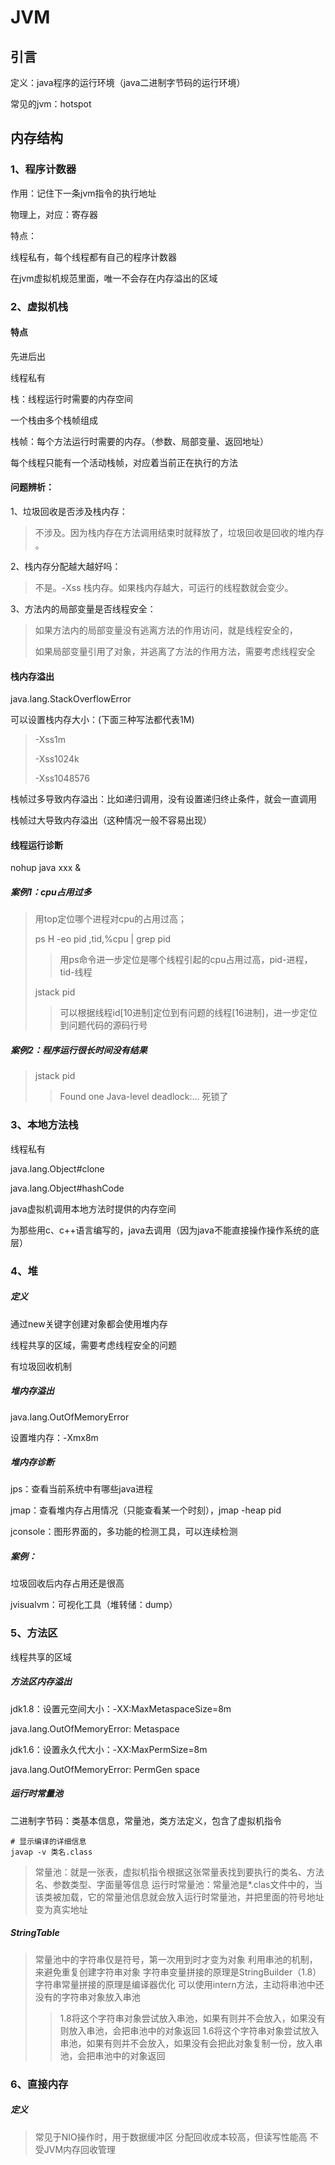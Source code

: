 #  JVM

## 引言

定义：java程序的运行环境（java二进制字节码的运行环境）

常见的jvm：hotspot

## 内存结构

### 1、程序计数器

作用：记住下一条jvm指令的执行地址

物理上，对应：寄存器

特点：

线程私有，每个线程都有自己的程序计数器

在jvm虚拟机规范里面，唯一不会存在内存溢出的区域

### 2、虚拟机栈

#### 特点

先进后出

线程私有

栈：线程运行时需要的内存空间

一个栈由多个栈帧组成

栈帧：每个方法运行时需要的内存。（参数、局部变量、返回地址）

每个线程只能有一个活动栈帧，对应着当前正在执行的方法

#### 问题辨析：

1、垃圾回收是否涉及栈内存：

> 不涉及。因为栈内存在方法调用结束时就释放了，垃圾回收是回收的堆内存 。

2、栈内存分配越大越好吗：

> 不是。-Xss 栈内存。如果栈内存越大，可运行的线程数就会变少。

3、方法内的局部变量是否线程安全：

>如果方法内的局部变量没有逃离方法的作用访问，就是线程安全的，
>
>如果局部变量引用了对象，并逃离了方法的作用方法，需要考虑线程安全

#### 栈内存溢出

java.lang.StackOverflowError

可以设置栈内存大小：(下面三种写法都代表1M)

> -Xss1m
>
> -Xss1024k
>
> -Xss1048576

栈帧过多导致内存溢出：比如递归调用，没有设置递归终止条件，就会一直调用

栈帧过大导致内存溢出（这种情况一般不容易出现）

#### 线程运行诊断

nohup java xxx &

##### 案例1：cpu占用过多

> 用top定位哪个进程对cpu的占用过高；
>
> 
>
>  ps H -eo pid ,tid,%cpu | grep pid
>
> > 用ps命令进一步定位是哪个线程引起的cpu占用过高，pid-进程，tid-线程
>
> 
>
> jstack pid
>
> > 可以根据线程id[10进制]定位到有问题的线程[16进制]，进一步定位到问题代码的源码行号

##### 案例2：程序运行很长时间没有结果

> jstack pid
>
> > Found one Java-level deadlock:...	死锁了

### 3、本地方法栈

线程私有

java.lang.Object#clone

java.lang.Object#hashCode

java虚拟机调用本地方法时提供的内存空间

为那些用c、c++语言编写的，java去调用（因为java不能直接操作操作系统的底层）

### 4、堆

##### 定义

通过new关键字创建对象都会使用堆内存

线程共享的区域，需要考虑线程安全的问题

有垃圾回收机制

##### 堆内存溢出

java.lang.OutOfMemoryError

设置堆内存：-Xmx8m

##### 堆内存诊断

jps：查看当前系统中有哪些java进程

jmap：查看堆内存占用情况（只能查看某一个时刻），jmap -heap pid

jconsole：图形界面的，多功能的检测工具，可以连续检测

##### 案例：

垃圾回收后内存占用还是很高

jvisualvm：可视化工具（堆转储：dump）

### 5、方法区

线程共享的区域

##### 方法区内存溢出

jdk1.8：设置元空间大小：-XX:MaxMetaspaceSize=8m

java.lang.OutOfMemoryError: Metaspace



jdk1.6：设置永久代大小：-XX:MaxPermSize=8m

java.lang.OutOfMemoryError: PermGen space

##### 运行时常量池

二进制字节码：类基本信息，常量池，类方法定义，包含了虚拟机指令

```
# 显示编译的详细信息
javap -v 类名.class
```

>常量池：就是一张表，虚拟机指令根据这张常量表找到要执行的类名、方法名、参数类型、字面量等信息
>运行时常量池：常量池是*.clas文件中的，当该类被加载，它的常量池信息就会放入运行时常量池，并把里面的符号地址变为真实地址

##### StringTable

>常量池中的字符串仅是符号，第一次用到时才变为对象
>利用串池的机制，来避免重复创建字符串对象
>字符串变量拼接的原理是StringBuilder（1.8）
>字符串常量拼接的原理是编译器优化
>可以使用intern方法，主动将串池中还没有的字符串对象放入串池
>
>>1.8将这个字符串对象尝试放入串池，如果有则并不会放入，如果没有则放入串池，会把串池中的对象返回
>>1.6将这个字符串对象尝试放入串池，如果有则并不会放入，如果没有会把此对象复制一份，放入串池，会把串池中的对象返回

### 6、直接内存

##### 定义

>常见于NIO操作时，用于数据缓冲区
>分配回收成本较高，但读写性能高
>不受JVM内存回收管理

